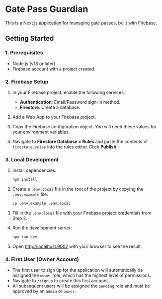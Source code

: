 # Gate Pass Guardian

This is a Next.js application for managing gate passes, built with Firebase.

## Getting Started

### 1. Prerequisites

- Node.js (v18 or later)
- Firebase account with a project created.

### 2. Firebase Setup

1.  In your Firebase project, enable the following services:
    *   **Authentication**: Email/Password sign-in method.
    *   **Firestore**: Create a database.

2.  Add a Web App to your Firebase project.

3.  Copy the Firebase configuration object. You will need these values for your environment variables.

4.  Navigate to **Firestore Database > Rules** and paste the contents of `firestore.rules` into the rules editor. Click **Publish**.

### 3. Local Development

1.  Install dependencies:
    ```bash
    npm install
    ```

2.  Create a `.env.local` file in the root of the project by copying the `.env.example` file:
    ```bash
    cp .env.example .env.local
    ```

3.  Fill in the `.env.local` file with your Firebase project credentials from Step 2.

4.  Run the development server:
    ```bash
    npm run dev
    ```

5.  Open [http://localhost:9002](http://localhost:9002) with your browser to see the result.

### 4. First User (Owner Account)

-   The first user to sign up for the application will automatically be assigned the `owner` role, which has the highest level of permissions.
-   Navigate to `/signup` to create this first account.
-   All subsequent users will be assigned the `pending` role and must be approved by an `admin` or `owner`.
